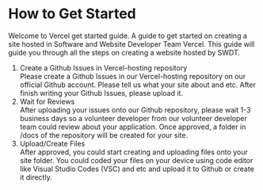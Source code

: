 <h1>How to Get Started</h1>
<p>Welcome to Vercel get started guide. A guide to get started on creating a site hosted in Software and Website Developer Team Vercel. This guide will guide you through all the steps on creating a website hosted by SWDT. </p>
<ol>
  <li>Create a Github Issues in Vercel-hosting repository<br>Please create a Github Issues in our Vercel-hosting repository on our official Github account. Please tell us what your site about and etc. After finish writing your Github Issues, please upload it. </li>
  <li>Wait for Reviews<br>After uploading your issues onto our Github repository, please wait 1-3 business days so a volunteer developer from our volunteer developer team could review about your application. Once approved, a folder in /docs of the repository will be created for your site.</li>
  <li>Upload/Create Files<br>After approved, you could start creating and uploading files onto your site folder. You could coded your files on your device using code editor like Visual Studio Codes (VSC) and etc and upload it to Github or create it directly.</li>
</ol>
